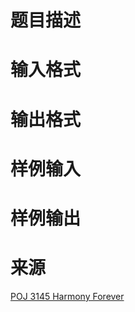 

# 题目描述



# 输入格式



# 输出格式



# 样例输入



# 样例输出



# 来源


<p>
<a href="http://poj.org/problem?id=3145" target="_blank">POJ 3145 Harmony Forever</a> 
</p>
